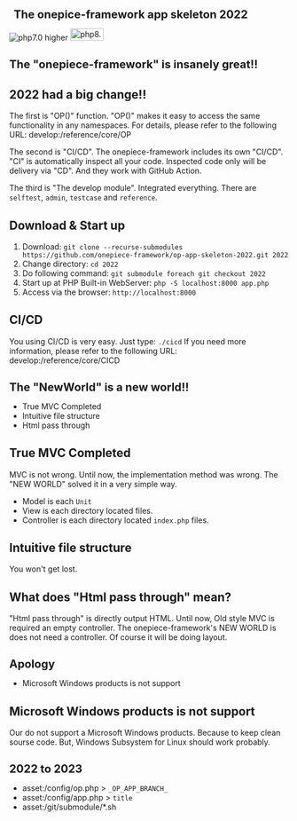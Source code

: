 The onepice-framework app skeleton 2022
===

<style>
h1 {
    font-size: 20px;
}
h1:first-child:before {
    content: url(https://user-images.githubusercontent.com/1668339/72398593-cb0d1900-3786-11ea-863c-418ff8d48f43.png);
    vertical-align: middle;
    margin-right:  0.5rem;
}
</style>

<div class="margin bottom 1">
  <img src="https://img.shields.io/badge/PHP-7.0_higher-brightgreen" alt="php7.0 higher"/>
  <img src="https://www.php.net/images/php8/logo_php8_2.svg" alt="php8.2" height="22" width="60"/>
</div>

# The "onepiece-framework" is insanely great!!

## 2022 had a big change!!

 The first is "OP()" function.
 "OP()" makes it easy to access the same functionality in any namespaces.
 For details, please refer to the following URL: develop:/reference/core/OP

 The second is "CI/CD".
 The onepiece-framework includes its own "CI/CD".
 "CI" is automatically inspect all your code.
 Inspected code only will be delivery via "CD".
 And they work with GitHub Action.

 The third is "The develop module".
 Integrated everything. There are `selftest`, `admin`, `testcase` and `reference`.

## Download & Start up

 1. Download: `git clone --recurse-submodules https://github.com/onepiece-framework/op-app-skeleton-2022.git 2022`
 2. Change directory: `cd 2022`
 3. Do following command: `git submodule foreach git checkout 2022`
 4. Start up at PHP Built-in WebServer: `php -S localhost:8000 app.php`
 5. Access via the browser: `http://localhost:8000`

## CI/CD

 You using CI/CD is very easy.
 Just type: `./cicd`
 If you need more information, please refer to the following URL: develop:/reference/core/CICD

# The "NewWorld" is a new world!!

 * True MVC Completed
 * Intuitive file structure
 * Html pass through

## True MVC Completed

 MVC is not wrong.
 Until now, the implementation method was wrong.
 The "NEW WORLD" solved it in a very simple way.

 * Model is each `Unit`
 * View is  each directory located files.
 * Controller is each directory located `index.php` files.

## Intuitive file structure

 You won't get lost.

## What does "Html pass through" mean?

 "Html pass through" is directly output HTML.
 Until now, Old style MVC is required an empty controller.
 The onepiece-framework's NEW WORLD is does not need a controller.
 Of course it will be doing layout.

# Apology

 * Microsoft Windows products is not support

## Microsoft Windows products is not support

 Our do not support a Microsoft Windows products.
 Because to keep clean sourse code.
 But, Windows Subsystem for Linux should work probably.

# 2022 to 2023

 * asset:/config/op.php  > `_OP_APP_BRANCH_`
 * asset:/config/app.php > `title`
 * asset:/git/submodule/*.sh
